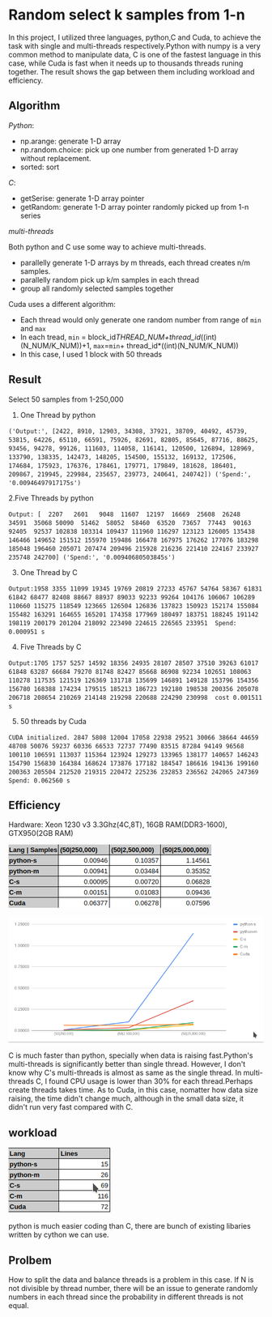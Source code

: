 # Random select k samples from 1-n
In this project, I utilized three languages, python,C and Cuda, to achieve the task with single and multi-threads respectively.Python with numpy is a very common method to manipulate data, C is one of the fastest language in this case, while Cuda is fast when it needs up to thousands threads runing together. The result shows the gap between them including workload and efficiency.

## Algorithm
*Python*: 
- np.arange: generate 1-D array
- np.random.choice: pick up one number from generated 1-D array without replacement.
- sorted: sort

*C*:
- getSerise: generate 1-D array pointer
- getRandom: generate 1-D array pointer randomly picked up from 1-n series

*multi-threads*

Both python and C use some way to achieve multi-threads. 
- parallelly generate 1-D arrays by m threads, each thread creates n/m samples.
- parallelly random pick up k/m samples in each thread
- group all randomly selected samples together

Cuda uses a different algorithm:
- Each thread would only generate one random number from range of `min` and `max`
- In each tread, `min` = block_id*THREAD_NUM+thread_id*((int)(N_NUM/K_NUM))+1, `max`=`min`+ thread_id*((int)(N_NUM/K_NUM))
- In this case, I used 1 block with 50 threads

## Result
Select 50 samples from 1-250,000 
1. One Thread by python

`('Output:', [2422, 8910, 12903, 34308, 37921, 38709, 40492, 45739, 53815, 64226, 65110, 66591, 75926, 82691, 82805, 85645, 87716, 88625, 93456, 94278, 99126, 111603, 114058, 116141, 120500, 126894, 128969, 133790, 138335, 142473, 148205, 154500, 155132, 169132, 172506, 174684, 175923, 176376, 178461, 179771, 179849, 181628, 186401, 209867, 219945, 229984, 235657, 239773, 240641, 240742])
('Spend:', '0.00946497917175s')`

2.Five Threads by python

`Output:
[  2207   2601   9048  11607  12197  16669  25608  26248  34591  35068
  50090  51462  58052  58460  63520  73657  77443  90163  92405  92537
 102838 103314 109437 111960 116297 123123 126005 135438 146466 149652
 151512 155970 159486 166478 167975 176262 177076 183298 185048 196460
 205071 207474 209496 215928 216236 221410 224167 233927 235748 242700]
('Spend:', '0.00940680503845s')`

3. One Thread by C

`Output:1958 3355 11099 19345 19769 20819 27233 45767 54764 58367 61831 61842 68477 82408 88667 88937 89033 92233 99264 104176 106067 106289 110660 115275 118549 123665 126504 126836 137823 150923 152174 155084 155482 163291 164655 165201 174358 177969 180497 183751 188245 191142 198119 200179 201204 218092 223490 224615 226565 233951 
 Spend: 0.000951 s`

 4. Five Threads by C
 
 `Output:1705 1757 5257 14592 18356 24935 28107 28507 37510 39263 61017 61848 63287 66684 79270 81748 82427 85668 86908 92234 102651 108063 110278 117535 121519 126369 131718 135699 146891 149128 153796 154356 156780 168388 174234 179515 185213 186723 192180 198538 200356 205078 206718 208654 210269 214148 219298 220688 224290 230998 
 cost 0.001511 s`
 
 5. 50 threads by Cuda
 
`CUDA initialized.
2847 5808 12004 17058 22938 29521 30066 38664 44659 48708 50076 59237 60336 66533 72737 77490 83515 87284 94149 96568 100110 106591 113037 115364 123924 129273 133965 138177 140657 146243 154790 156830 164384 168624 173876 177182 184547 186616 194136 199160 200363 205504 212520 219315 220472 225236 232853 236562 242065 247369 
 Spend: 0.062560 s`
 
 ## Efficiency
 Hardware: Xeon 1230 v3 3.3Ghz(4C,8T), 16GB RAM(DDR3-1600), GTX950(2GB RAM)
 
 ![img](./imges/table.png)
 
 ![img](./imges/chart.png)
 
 C is much faster than python, specially when data is raising fast.Python's multi-threads is significantly better than single thread. However, I don't know why C's multi-threads is almost as same as the single thread. In multi-threads C, I found CPU usage is lower than 30% for each thread.Perhaps create threads takes time. As to Cuda, in this case, nomatter how data size raising, the time didn't change much, although in the small data size, it didn't run very fast compared with C. 
 
 ## workload
 
 ![img](./imges/eff.png)
 
 python is much easier coding than C, there are bunch of existing libaries written by cython we can use.
 
 ## Prolbem
 How to split the data and balance threads is a problem in this case. If N is not divisible by thread number, there will be an issue to generate randomly numbers in each thread since the probability in different threads is not equal.
